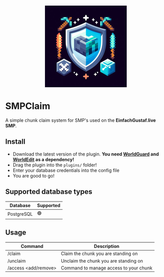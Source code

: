 <p align="center">
  <img src="https://raw.githubusercontent.com/EinfachGustaf/SMPClaim/master/.img/icon.jpg", height=256, width=256 />
</p>

# SMPClaim
A simple chunk claim system for SMP's used on the **EinfachGustaf.live SMP**.

## Install
- Download the latest version of the plugin. **You need [WorldGuard](https://enginehub.org/worldguard) and [WorldEdit](https://modrinth.com/plugin/worldedit) as a dependency!**
- Drag the plugin into the `plugins/` folder!
- Enter your database credentials into the config file
- You are good to go!

## Supported database types
| Database   | Supported |
| ---------- | --------- |
| PostgreSQL | 🟢       |

## Usage
| Command      | Description                                             |
|-------------------------------|----------------------------------------|
| /claim                        | Claim the chunk you are standing on    |
| /unclaim                      | Unclaim the chunk you are standing on  |
| /access <add/remove> <player> | Command to manage access to your chunk |
